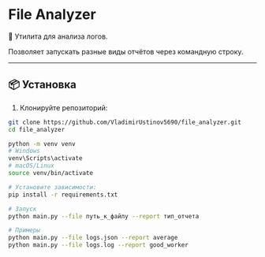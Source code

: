 # File Analyzer

🧰 Утилита для анализа логов.

Позволяет запускать разные виды отчётов через командную строку.

---

## 📦 Установка

1. Клонируйте репозиторий:

```bash
git clone https://github.com/VladimirUstinov5690/file_analyzer.git
cd file_analyzer

python -m venv venv
# Windows
venv\Scripts\activate
# macOS/Linux
source venv/bin/activate

# Установите зависимости:
pip install -r requirements.txt

# Запуск
python main.py --file путь_к_файлу --report тип_отчета

# Примеры
python main.py --file logs.json --report average
python main.py --file logs.log --report good_worker


